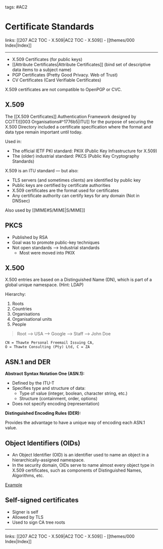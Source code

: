 tags: #AC2

# Certificate Standards

links: [[207 AC2 TOC - X.509|AC2 TOC - X.509]] - [[themes/000 Index|Index]]

---

- X.509 Certificates (for public keys)
- [[Attribute Certificates|Attribute Certificates]] (bind set of descriptive data items to a subject name)
- PGP Certificates (Pretty Good Privacy. Web of Trust)
- CV Certificates (Card Verifiable Certificates)

X.509 certificates are not compatible to OpenPGP or CVC.

## X.509

The [[X.509 Certificates]] Authentication Framework designed by CCITT/[[003 Organisations#^1776b5|ITU]] for the purpose of securing the X.500 Directory included a certificate specification where the format and data type remain important until today.

Used in:

* The official IETF PKI standard: PKIX (Public Key Infrastructure for X.509)
* The (older) industrial standard: PKCS (Public Key Cryptography Standards)

X.509 is an ITU standard — but also:

- TLS servers (and sometimes clients) are identified by public key
- Public keys are certified by certificate authorities
- X.509 certificates are the format used for certificates 
- Any certificate authority can certify keys for any domain (Not in DNSsec)

Also used by [[MIME#S/MIME|S/MIME]]

## PKCS

* Published by RSA
* Goal was to promote public-key techniques
* Not open standards --> Industrial standards
	* Most were moved into PKIX

## X.500

X.500 entries are based on a Distinguished Name (DN), which is part of a global unique namespace. (Hint: LDAP)

Hierarchy: 

1. Roots
2. Countries
3. Organisations
4. Organisational units
5. People

> Root --> USA --> Google --> Staff --> John Doe

```
CN = Thawte Personal Freemail Issuing CA,
O = Thawte Consulting (Pty) Ltd, C = ZA
```

## ASN.1 and DER

**Abstract Syntax Notation One (ASN.1):**

* Defined by the ITU-T  
* Specifies type and structure of data:
	* Type of value (integer, boolean, character string, etc.) 
	* Structure (containment, order, options)
* Does not specify encoding (representation)

**Distinguished Encoding Rules (DER):**

Provides the advantage to have a unique way of encoding each ASN.1 value.

## Object Identifiers (OIDs)

* An Object Identifier (OID) is an identifier used to name an object in a hierarchically-assigned namespace.
* In the security domain, OIDs serve to name almost every object type in X.509 certificates, such as components of Distinguished Names, Algorithms, etc.

[Example](http://www.oid-info.com/cgi-bin/display?oid=1.2.840.113549.1.1.5&submit=Display&action=display)

## Self-signed certificates

- Signer is self  
- Allowed by TLS  
- Used to sign CA tree roots

---
links: [[207 AC2 TOC - X.509|AC2 TOC - X.509]] - [[themes/000 Index|Index]]